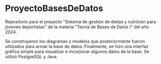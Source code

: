 # ProyectoBasesDeDatos

Repositorio para el proyecto "Sistema de gestión de dietas y nutrición para jóvenes deportistas" de la materia "Teoría de Bases de Datos I" del año 2024.

Se construyeron los diagramas y modelos que posteriormente fueron utilizados para armar la base de datos. Finalmente, se hizo una interfaz gráfica simple para visualizar e incorporar algunos datos de la base. Se utilizó PostgreSQL y Java.